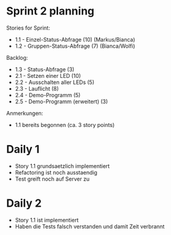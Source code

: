 # Sprint 2 planning

Stories for Sprint:
- 1.1 - Einzel-Status-Abfrage (10) (Markus/Bianca)
- 1.2 - Gruppen-Status-Abfrage (7) (Bianca/Wolfi)

Backlog:
- 1.3 - Status-Abfrage (3)
- 2.1 - Setzen einer LED (10)
- 2.2 - Ausschalten aller LEDs (5)
- 2.3 - Lauflicht (8)
- 2.4 - Demo-Programm (5)
- 2.5 - Demo-Programm (erweitert) (3)

Anmerkungen:
- 1.1 bereits begonnen (ca. 3 story points)


# Daily 1

- Story 1.1 grundsaetzlich implementiert
- Refactoring ist noch ausstaendig
- Test greift noch auf Server zu

# Daily 2

- Story 1.1 ist implementiert
- Haben die Tests falsch verstanden und damit Zeit verbrannt
